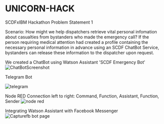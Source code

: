 # UNICORN-HACK
SCDFxIBM Hackathon
Problem Statement 1

Scenario:
How might we help dispatchers retrieve vital personal infomation about casualties from bystanders who made the emergency call?
If the person requiring medical attention had created a profile containing the necessary personal information in advance using an SCDF ChatBot Service, bystanders can release these information to the dispatcher upon request.

We created a ChatBot using Watson Assistant 'SCDF Emergency Bot'
![ChatBotScreenshot](https://user-images.githubusercontent.com/66410682/84588399-aca46a00-ae59-11ea-8bf6-f31fb5f5c179.PNG)

Telegram Bot

![telegram](https://user-images.githubusercontent.com/66410682/84588831-1d995100-ae5d-11ea-9369-39068f2ff238.PNG)

Node RED Connection
  left to right: Command, Function, Assistant, Function, Sender
![node red](https://user-images.githubusercontent.com/66410682/84588700-58e75000-ae5c-11ea-8166-920218492a77.PNG)

Integrating Watson Assistant with Facebook Messenger
  ![Capturefb bot page](https://user-images.githubusercontent.com/66410682/84589469-3b68b500-ae61-11ea-8c7a-1b4fba0016e9.PNG)
